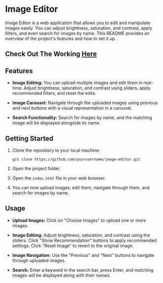 
# Image Editor


Image Editor is a web application that allows you to edit and manipulate images easily. You can adjust brightness, saturation, and contrast, apply filters, and even search for images by name. This README provides an overview of the project's features and how to set it up.
## Check Out The Working [Here](https://emage-filter.netlify.app/)
## Features

- **Image Editing:** You can upload multiple images and edit them in real-time. Adjust brightness, saturation, and contrast using sliders, apply recommended filters, and reset the edits.

- **Image Carousel:** Navigate through the uploaded images using previous and next buttons with a visual representation in a carousel.

- **Search Functionality:** Search for images by name, and the matching image will be displayed alongside its name.

## Getting Started

1. Clone the repository to your local machine:

   ```
   git clone https://github.com/yourusername/image-editor.git
   ```

2. Open the project folder.

3. Open the `index.html` file in your web browser.

4. You can now upload images, edit them, navigate through them, and search for images by name.

## Usage

- **Upload Images:** Click on "Choose Images" to upload one or more images.

- **Image Editing:** Adjust brightness, saturation, and contrast using the sliders. Click "Show Recommendation" buttons to apply recommended settings. Click "Reset Image" to revert to the original image.

- **Image Navigation:** Use the "Previous" and "Next" buttons to navigate through uploaded images.

- **Search:** Enter a keyword in the search bar, press Enter, and matching images will be displayed along with their names.

